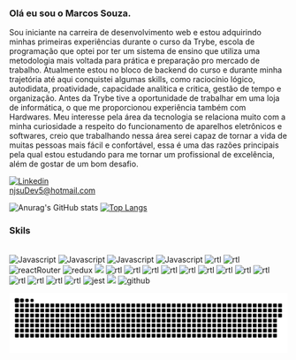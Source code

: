 ### Olá eu sou o Marcos Souza.

Sou iniciante na carreira de desenvolvimento web e estou adquirindo minhas primeiras experiências durante o curso da Trybe, escola de programação que optei por ter um sistema de ensino que utiliza uma metodologia mais voltada para prática e preparação pro mercado de trabalho. Atualmente estou no bloco de backend do curso e durante minha trajetória até aqui conquistei algumas skills, como raciocínio lógico, autodidata, proatividade, capacidade analítica e critica, gestão de tempo e organização. Antes da Trybe tive a oportunidade de trabalhar em uma loja de informática, o que me proporcionou experiência também com Hardwares. Meu interesse pela área da tecnologia se relaciona muito com a minha curiosidade a respeito do funcionamento de aparelhos eletrônicos e softwares, creio que trabalhando nessa área serei capaz de tornar a vida de muitas pessoas mais fácil e confortável, essa é uma das razões principais pela qual estou estudando para me tornar um profissional de excelência, além de gostar de um bom desafio.

[![Linkedin](https://img.shields.io/badge/LinkedIn-0077B5?style=for-the-badge&logo=linkedin&logoColor=white)](https://www.linkedin.com/in/marcos-souza-a298a9209/)
<br />
<a>njsuDev5@hotmail.com</a>


![Anurag's GitHub stats](https://github-readme-stats.vercel.app/api?username=marcos2872&show_icons=true&theme=dark)
[![Top Langs](https://github-readme-stats.vercel.app/api/top-langs/?username=marcos2872&show_icons=true&theme=dark)](https://github.com/marcos2872/github-readme-stats)


### Skils

<div style="display: inline_block"><br/>
<img  alt="Javascript" src="https://img.shields.io/badge/JavaScript-F7DF1E?style=for-the-badge&logo=javascript&logoColor=black">
<img  alt="Javascript" src="https://img.shields.io/badge/HTML5-E34F26?style=for-the-badge&logo=html5&logoColor=white">
<img  alt="Javascript" src="https://img.shields.io/badge/CSS3-1572B6?style=for-the-badge&logo=css3&logoColor=white">
<image alineg=center alt="Javascript" src="https://img.shields.io/badge/React-20232A?style=for-the-badge&logo=react&logoColor=61DAFB" />
<img  alt="rtl" src="https://img.shields.io/badge/ESLint-4B3263?style=for-the-badge&logo=eslint&logoColor=white">
<img  alt="rtl" src="https://img.shields.io/badge/React_Native-20232A?style=for-the-badge&logo=react&logoColor=61DAFB">
<img  alt="reactRouter" src="https://img.shields.io/badge/React_Router-CA4245?style=for-the-badge&logo=react-router&logoColor=white">
<img  alt="redux" src="https://img.shields.io/badge/Redux-593D88?style=for-the-badge&logo=redux&logoColor=white">
<image src="https://img.shields.io/badge/Tailwind_CSS-38B2AC?style=for-the-badge&logo=tailwind-css&logoColor=white" />
<img  alt="rtl" src="https://img.shields.io/badge/styled--components-DB7093?style=for-the-badge&logo=styled-components&logoColor=white">
<img  alt="rtl" src="https://img.shields.io/badge/Material--UI-0081CB?style=for-the-badge&logo=material-ui&logoColor=white">
<img  alt="rtl" src="https://img.shields.io/badge/Node.js-43853D?style=for-the-badge&logo=node.js&logoColor=white">
<img  alt="rtl" src="https://img.shields.io/badge/Express.js-404D59?style=for-the-badge">
<img  alt="rtl" src="https://img.shields.io/badge/json%20web%20tokens-323330?style=for-the-badge&logo=json-web-tokens&logoColor=pink">
<img  alt="rtl" src="https://img.shields.io/badge/TypeScript-007ACC?style=for-the-badge&logo=typescript&logoColor=white">
<img  alt="rtl" src="https://img.shields.io/badge/MySQL-005C84?style=for-the-badge&logo=mysql&logoColor=white">
<img  alt="rtl" src="https://img.shields.io/badge/sequelize-323330?style=for-the-badge&logo=sequelize&logoColor=blue">
<img  alt="rtl" src="https://img.shields.io/badge/MongoDB-4EA94B?style=for-the-badge&logo=mongodb&logoColor=white">
<img  alt="rtl" src="https://img.shields.io/badge/docker-%230db7ed.svg?style=for-the-badge&logo=docker&logoColor=white">
<img  alt="rtl" src="https://img.shields.io/badge/testing%20library-323330?style=for-the-badge&logo=testing-library&logoColor=red">
<img  alt="rtl" src="https://img.shields.io/badge/mocha.js-323330?style=for-the-badge&logo=mocha&logoColor=Brown">
<img  alt="rtl" src="https://img.shields.io/badge/chai.js-323330?style=for-the-badge&logo=chai&logoColor=red">
<img  alt="jest" src="https://img.shields.io/badge/Jest-323330?style=for-the-badge&logo=Jest&logoColor=white">
<image src="https://img.shields.io/badge/Linux-FCC624?style=for-the-badge&logo=linux&logoColor=black" />
<img  alt="github" src="https://img.shields.io/badge/GitHub-100000?style=for-the-badge&logo=github&logoColor=white">
 
 </div>
  
![snake svg](https://github.com/marcos2872/marcos2872/blob/output/github-contribution-grid-snake.svg)
